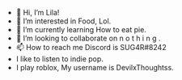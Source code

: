 - 👋 Hi, I’m Lila!
- 👀 I’m interested in Food, Lol.
- 🌱 I’m currently learning How to eat pie.
- 💞️ I’m looking to collaborate on n o t h i n g .
- 📫 How to reach me Discord is SUG4R#8242
- I like to listen to indie pop.
- I play roblox, My username is DevilxThoughtss.
